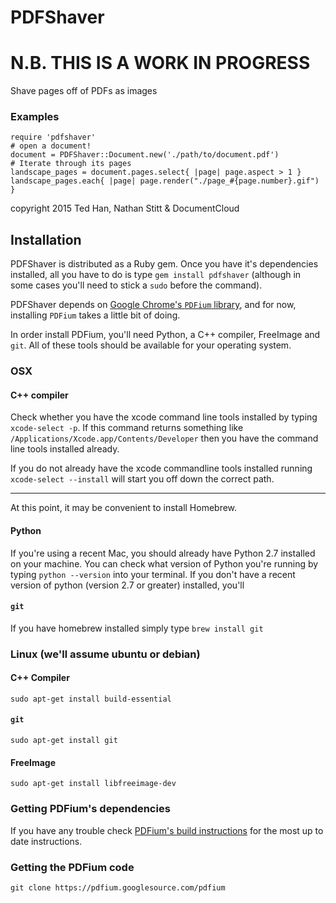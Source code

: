 # PDFShaver

# N.B. THIS IS A WORK IN PROGRESS

Shave pages off of PDFs as images

### Examples

    require 'pdfshaver'
    # open a document!
    document = PDFShaver::Document.new('./path/to/document.pdf')
    # Iterate through its pages
    landscape_pages = document.pages.select{ |page| page.aspect > 1 }
    landscape_pages.each{ |page| page.render("./page_#{page.number}.gif") }

copyright 2015 Ted Han, Nathan Stitt & DocumentCloud

## Installation

PDFShaver is distributed as a Ruby gem.  Once you have it's dependencies installed, all you have to do is type `gem install pdfshaver` (although in some cases you'll need to stick a `sudo` before the command).

PDFShaver depends on [Google Chrome's `PDFium` library][pdfium], and for now, installing `PDFium` takes a little bit of doing.

[pdfium]: https://code.google.com/p/pdfium/

In order install PDFium, you'll need Python, a C++ compiler, FreeImage and `git`.  All of these tools should be available for your operating system.

### OSX


#### C++ compiler
Check whether you have the xcode command line tools installed by typing `xcode-select -p`.  If this command returns something like `/Applications/Xcode.app/Contents/Developer` then you have the command line tools installed already.

If you do not already have the xcode commandline tools installed running `xcode-select --install` will start you off down the correct path.

-------------------

At this point, it may be convenient to install Homebrew.

#### Python

If you're using a recent Mac, you should already have Python 2.7 installed on your machine.  You can check what version of Python you're running by typing `python --version` into your terminal.  If you don't have a recent version of python (version 2.7 or greater) installed, you'll 

#### `git`

If you have homebrew installed simply type `brew install git`

### Linux (we'll assume ubuntu or debian)

#### C++ Compiler
`sudo apt-get install build-essential`
#### `git`
`sudo apt-get install git`
#### FreeImage
`sudo apt-get install libfreeimage-dev`

### Getting PDFium's dependencies

If you have any trouble check [PDFium's build instructions](https://code.google.com/p/pdfium/wiki/Build) for the most up to date instructions.



### Getting the PDFium code

`git clone https://pdfium.googlesource.com/pdfium`


